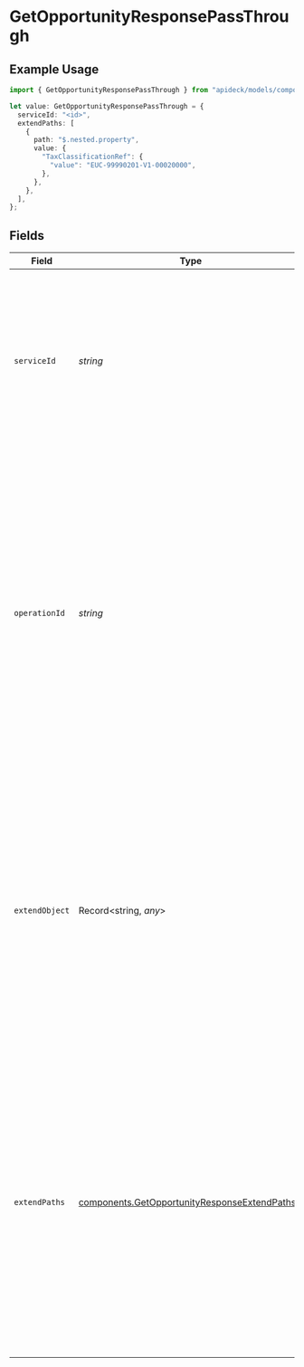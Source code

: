 # GetOpportunityResponsePassThrough

## Example Usage

```typescript
import { GetOpportunityResponsePassThrough } from "apideck/models/components";

let value: GetOpportunityResponsePassThrough = {
  serviceId: "<id>",
  extendPaths: [
    {
      path: "$.nested.property",
      value: {
        "TaxClassificationRef": {
          "value": "EUC-99990201-V1-00020000",
        },
      },
    },
  ],
};
```

## Fields

| Field                                                                                                                                                                                                                                                                                                                                     | Type                                                                                                                                                                                                                                                                                                                                      | Required                                                                                                                                                                                                                                                                                                                                  | Description                                                                                                                                                                                                                                                                                                                               |
| ----------------------------------------------------------------------------------------------------------------------------------------------------------------------------------------------------------------------------------------------------------------------------------------------------------------------------------------- | ----------------------------------------------------------------------------------------------------------------------------------------------------------------------------------------------------------------------------------------------------------------------------------------------------------------------------------------- | ----------------------------------------------------------------------------------------------------------------------------------------------------------------------------------------------------------------------------------------------------------------------------------------------------------------------------------------- | ----------------------------------------------------------------------------------------------------------------------------------------------------------------------------------------------------------------------------------------------------------------------------------------------------------------------------------------- |
| `serviceId`                                                                                                                                                                                                                                                                                                                               | *string*                                                                                                                                                                                                                                                                                                                                  | :heavy_check_mark:                                                                                                                                                                                                                                                                                                                        | A mandatory string identifier for the service to which the pass_through data applies. This ensures that the custom data is correctly routed and applied to the appropriate service integration.                                                                                                                                           |
| `operationId`                                                                                                                                                                                                                                                                                                                             | *string*                                                                                                                                                                                                                                                                                                                                  | :heavy_minus_sign:                                                                                                                                                                                                                                                                                                                        | This property contains an optional identifier for a specific workflow operation within the CRM system. It is used to associate the pass-through data with a particular operation, especially useful when a Unify call involves multiple downstream requests. The value is expected to be a string that uniquely identifies the operation. |
| `extendObject`                                                                                                                                                                                                                                                                                                                            | Record<string, *any*>                                                                                                                                                                                                                                                                                                                     | :heavy_minus_sign:                                                                                                                                                                                                                                                                                                                        | This property is a flexible object designed to allow direct extension with any additional properties needed for the operation. It serves as a container for custom data that can be passed through the API without predefined structure, enabling developers to include extra information as required.                                    |
| `extendPaths`                                                                                                                                                                                                                                                                                                                             | [components.GetOpportunityResponseExtendPaths](../../models/components/getopportunityresponseextendpaths.md)[]                                                                                                                                                                                                                            | :heavy_minus_sign:                                                                                                                                                                                                                                                                                                                        | This property is an array of objects, each representing a structured data modification via specified paths. It allows developers to define multiple JSONPath strings and corresponding values for precise data manipulation within the CRM system. The array format supports complex data extension scenarios.                            |